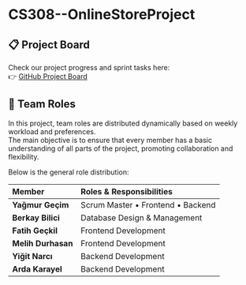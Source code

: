 # CS308--OnlineStoreProject
## 📋 Project Board
Check our project progress and sprint tasks here:  
👉 [GitHub Project Board](https://github.com/yagmurgcm/CS308--OnlineStoreProject/projects?query=is%3Aopen)

## 👥 Team Roles

In this project, team roles are distributed dynamically based on weekly workload and preferences.  
The main objective is to ensure that every member has a basic understanding of all parts of the project, promoting collaboration and flexibility.

Below is the general role distribution:

| Member | Roles & Responsibilities |
|:--------|:--------------------------|
| **Yağmur Geçim** | Scrum Master • Frontend • Backend |
| **Berkay Bilici** | Database Design & Management |
| **Fatih Geçkil** | Frontend Development |
| **Melih Durhasan** | Frontend Development |
| **Yiğit Narcı** | Backend Development |
| **Arda Karayel** | Backend Development |

